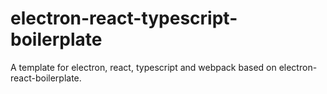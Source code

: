# electron-react-typescript-boilerplate
A template for electron, react, typescript and webpack based on electron-react-boilerplate. 
